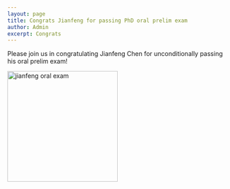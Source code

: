 ```yaml
---
layout: page
title: Congrats Jianfeng for passing PhD oral prelim exam
author: Admin
excerpt: Congrats
---
```

Please join us in congratulating Jianfeng Chen for unconditionally passing his oral prelim exam!

<img src="{{site.url}}/img/jc_oral_exam.png" alt="jianfeng oral exam" height="250">
